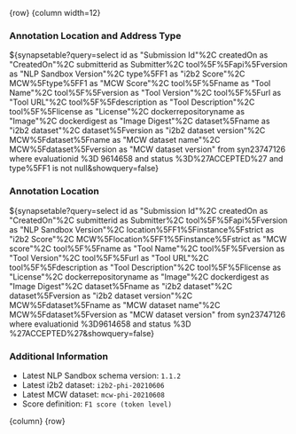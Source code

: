 <!-- markdownlint-disable-next-line first-line-h1 -->
{row}
{column width=12}

### Annotation Location and Address Type

${synapsetable?query=select id as "Submission Id"%2C createdOn as "CreatedOn"%2C submitterid as Submitter%2C tool%5F%5Fapi%5Fversion as "NLP Sandbox Version"%2C  type%5FF1 as "i2b2 Score"%2C MCW%5Ftype%5FF1 as "MCW Score"%2C tool%5F%5Fname as "Tool Name"%2C  tool%5F%5Fversion as "Tool Version"%2C tool%5F%5Furl as "Tool URL"%2C tool%5F%5Fdescription as "Tool Description"%2C tool%5F%5Flicense as "License"%2C dockerrepositoryname as "Image"%2C dockerdigest as "Image Digest"%2C dataset%5Fname as "i2b2 dataset"%2C dataset%5Fversion as "i2b2 dataset version"%2C MCW%5Fdataset%5Fname as "MCW dataset name"%2C MCW%5Fdataset%5Fversion  as "MCW dataset version" from  syn23747126 where evaluationid %3D 9614658 and status %3D%27ACCEPTED%27 and type%5FF1 is not null&showquery=false}

<!-- ${synapsetable?query=select id as "Submission Id"%2C createdOn as "CreatedOn"%2C submitterid as Submitter%2C tool%5F%5Fapi%5Fversion as "NLP Sandbox Version"%2C  type%5FF1 as "i2b2 Score"%2C MCW%5Ftype%5FF1 as "MCW Score"%2C tool%5F%5Fname as "Tool Name"%2C  tool%5F%5Fversion as "Tool Version"%2C tool%5F%5Furl as "Tool URL"%2C tool%5F%5Fdescription as "Tool Description"%2C tool%5F%5Flicense as "License"%2C dockerrepositoryname as "Image"%2C dockerdigest as "Image Digest"%2C dataset%5Fname as "i2b2 dataset"%2C dataset%5Fversion as "i2b2 dataset version"%2C MCW%5Fdataset%5Fname as "MCW dataset name"%2C MCW%5Fdataset%5Fversion  as "MCW dataset version" from  syn23747126 where evaluationid %3D 9614658 and status %3D%27ACCEPTED%27 and type%5FF1 is not null and MCW%5Fsubmission%5Fstatus %3D %27SCORED%27&showquery=false} -->

### Annotation Location

${synapsetable?query=select id as "Submission Id"%2C createdOn as "CreatedOn"%2C submitterid as Submitter%2C tool%5F%5Fapi%5Fversion as "NLP Sandbox Version"%2C  location%5FF1%5Finstance%5Fstrict as "i2b2 Score"%2C MCW%5Flocation%5FF1%5Finstance%5Fstrict as "MCW score"%2C tool%5F%5Fname as "Tool Name"%2C  tool%5F%5Fversion as "Tool Version"%2C tool%5F%5Furl as "Tool URL"%2C tool%5F%5Fdescription as "Tool Description"%2C tool%5F%5Flicense as "License"%2C dockerrepositoryname as "Image"%2C dockerdigest as "Image Digest"%2C dataset%5Fname as "i2b2 dataset"%2C dataset%5Fversion as "i2b2 dataset version"%2C MCW%5Fdataset%5Fname as "MCW dataset name"%2C MCW%5Fdataset%5Fversion  as "MCW dataset version" from  syn23747126 where evaluationid %3D9614658 and status %3D %27ACCEPTED%27&showquery=false}

<!-- ${synapsetable?query=select id as "Submission Id"%2C createdOn as "CreatedOn"%2C submitterid as Submitter%2C tool%5F%5Fapi%5Fversion as "NLP Sandbox Version"%2C  location%5FF1%5Finstance%5Fstrict as "i2b2 Score"%2C MCW%5Flocation%5FF1%5Finstance%5Fstrict as "MCW score"%2C tool%5F%5Fname as "Tool Name"%2C  tool%5F%5Fversion as "Tool Version"%2C tool%5F%5Furl as "Tool URL"%2C tool%5F%5Fdescription as "Tool Description"%2C tool%5F%5Flicense as "License"%2C dockerrepositoryname as "Image"%2C dockerdigest as "Image Digest"%2C dataset%5Fname as "i2b2 dataset"%2C dataset%5Fversion as "i2b2 dataset version"%2C MCW%5Fdataset%5Fname as "MCW dataset name"%2C MCW%5Fdataset%5Fversion  as "MCW dataset version" from  syn23747126 where evaluationid %3D9614658 and status %3D %27ACCEPTED%27 and MCW%5Fsubmission%5Fstatus %3D %27SCORED%27&showquery=false} -->

### Additional Information

- Latest NLP Sandbox schema version: `1.1.2`
- Latest i2b2 dataset: `i2b2-phi-20210606`
- Latest MCW dataset: `mcw-phi-20210608`
- Score definition: `F1 score (token level)`

{column}
{row}
